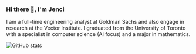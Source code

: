### Hi there 👋, I'm Jenci
I am a full-time engineering analyst at Goldman Sachs and also engage in research at the Vector Institute. I graduated from the University of Toronto with a specialist in computer science (AI focus) and a major in mathematics.

![GitHub stats](https://github-readme-stats-one-bice.vercel.app/api?username=jenci2114&show_icons=true&include_all_commits=true&role=OWNER,ORGANIZATION_MEMBER)  
